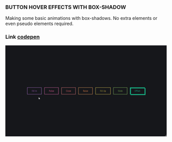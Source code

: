 ### BUTTON HOVER EFFECTS WITH BOX-SHADOW
Making some basic animations with box-shadows. No extra elements or even pseudo elements required.

### Link [codepen](https://codepen.io/giana/pen/BZaGyP)
![alt text](https://github.com/iMonochrome/pulse_button/blob/master/pulse.gif)

